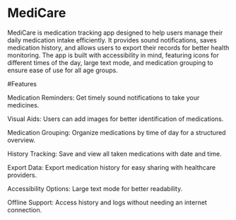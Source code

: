 # MediCare

MediCare is medication tracking app designed to help users manage their daily medication intake efficiently. It provides sound notifications, saves medication history, and allows users to export their records for better health monitoring. The app is built with accessibility in mind, featuring icons for different times of the day, large text mode, and medication grouping to ensure ease of use for all age groups.

#Features

Medication Reminders: Get timely sound notifications to take your medicines.

Visual Aids: Users can add images for better identification of medications.

Medication Grouping: Organize medications by time of day for a structured overview.

History Tracking: Save and view all taken medications with date and time.

Export Data: Export medication history for easy sharing with healthcare providers.

Accessibility Options: Large text mode for better readability.

Offline Support: Access history and logs without needing an internet connection.
